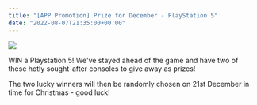```yaml
---
title: "[APP Promotion] Prize for December - PlayStation 5"
date: "2022-08-07T21:35:00+00:00"
---
```


![](https://s3.us-west-2.amazonaws.com/secure.notion-static.com/b235a344-951e-4f9f-986b-f3383d0f2ac6/win-a-playstation-5.jpeg?X-Amz-Algorithm=AWS4-HMAC-SHA256&X-Amz-Content-Sha256=UNSIGNED-PAYLOAD&X-Amz-Credential=AKIAT73L2G45EIPT3X45%2F20220808%2Fus-west-2%2Fs3%2Faws4_request&X-Amz-Date=20220808T154915Z&X-Amz-Expires=3600&X-Amz-Signature=fd3e744fe0dfdf1949a2d74e6f4cf4c27e2c10a4452366eb6439a12d617c0a92&X-Amz-SignedHeaders=host&x-id=GetObject)


WIN a Playstation 5! We've stayed ahead of the game and have two of these hotly sought-after consoles to give away as prizes!


The two lucky winners will then be randomly chosen on 21st December in time for Christmas - good luck!



